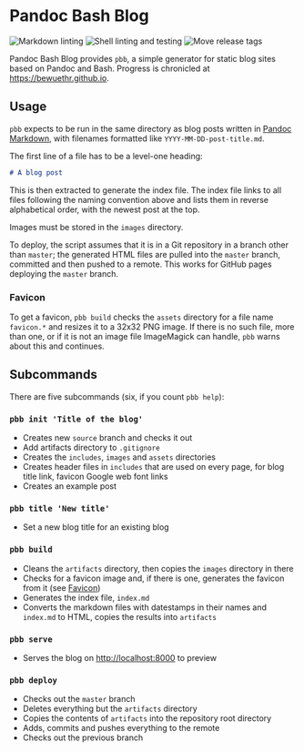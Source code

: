 # Pandoc Bash Blog

![Markdown linting](https://github.com/bewuethr/pandoc-bash-blog/workflows/Markdown%20linting/badge.svg)
![Shell linting and testing](https://github.com/bewuethr/pandoc-bash-blog/workflows/Shell%20linting%20and%20testing/badge.svg)
![Move release tags](https://github.com/bewuethr/pandoc-bash-blog/workflows/Move%20release%20tags/badge.svg)

Pandoc Bash Blog provides `pbb`, a simple generator for static blog sites based
on Pandoc and Bash. Progress is chronicled at <https://bewuethr.github.io>.

## Usage

`pbb` expects to be run in the same directory as blog posts written in [Pandoc
Markdown][pandocmd], with filenames formatted like `YYYY-MM-DD-post-title.md`.

[pandocmd]: https://pandoc.org/MANUAL.html#pandocs-markdown

The first line of a file has to be a level-one heading:

```markdown
# A blog post
```

This is then extracted to generate the index file. The index file links to all
files following the naming convention above and lists them in reverse
alphabetical order, with the newest post at the top.

Images must be stored in the `images` directory.

To deploy, the script assumes that it is in a Git repository in a branch other
than `master`; the generated HTML files are pulled into the `master` branch,
committed and then pushed to a remote. This works for GitHub pages deploying
the `master` branch.

### Favicon

To get a favicon, `pbb build` checks the `assets` directory for a file name
`favicon.*` and resizes it to a 32x32 PNG image. If there is no such file, more
than one, or if it is not an image file ImageMagick can handle, `pbb` warns
about this and continues.

## Subcommands

There are five subcommands (six, if you count `pbb help`):

### `pbb init 'Title of the blog'`

- Creates new `source` branch and checks it out
- Add artifacts directory to `.gitignore`
- Creates the `includes`, `images` and `assets` directories
- Creates header files in `includes` that are used on every page, for blog
  title link, favicon Google web font links
- Creates an example post

### `pbb title 'New title'`

- Set a new blog title for an existing blog

### `pbb build`

- Cleans the `artifacts` directory, then copies the `images` directory in there
- Checks for a favicon image and, if there is one, generates the favicon from
  it (see [Favicon](#favicon))
- Generates the index file, `index.md`
- Converts the markdown files with datestamps in their names and `index.md` to
  HTML, copies the results into `artifacts`

### `pbb serve`

- Serves the blog on <http://localhost:8000> to preview

### `pbb deploy`

- Checks out the `master` branch
- Deletes everything but the `artifacts` directory
- Copies the contents of `artifacts` into the repository root directory
- Adds, commits and pushes everything to the remote
- Checks out the previous branch

